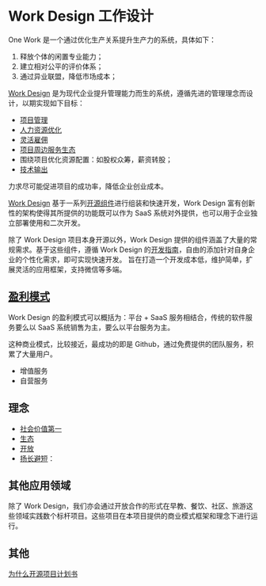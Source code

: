 # Work Design 工作设计

One Work 是一个通过优化生产关系提升生产力的系统，具体如下：
1. 释放个体的闲置专业能力；
2. 建立相对公平的评价体系；
3. 通过异业联盟，降低市场成本；

[Work Design](https://work.design) 是为现代企业提升管理能力而生的系统，遵循先进的管理理念而设计，以期实现如下目标：

* [项目管理](project.md)
* [人力资源优化](partnership.md)
* [灵活雇佣](flexible.md)
* [项目周边服务生态](ecological.md)
* 围绕项目优化资源配置：如股权众筹，薪资转股；
* [技术输出](tech.md)

力求尽可能促进项目的成功率，降低企业创业成本。

[Work Design](https://github.com/work-design/work.design) 基于一系列[开源组件](https://github.com/work-design/engine)进行组装和快速开发，Work Design 富有创新性的架构使得其所提供的功能既可以作为 SaaS 系统对外提供，也可以用于企业独立部署使用和二次开发。

除了 Work Design 项目本身开源以外，Work Design 提供的组件涵盖了大量的常规需求。基于这些组件，遵循 Work Design 的[开发指南](https://github.com/work-design/work.design)，自由的添加针对自身企业的个性化需求，即可实现快速开发。
旨在打造一个开发成本低，维护简单，扩展灵活的应用框架，支持微信等多端。

## [盈利模式](profit.md)

Work Design 的盈利模式可以概括为：平台 + SaaS 服务相结合，传统的软件服务要么以 SaaS 系统销售为主，要么以平台服务为主。

这种商业模式，比较接近，最成功的即是 Github，通过免费提供的团队服务，积累了大量用户。

* 增值服务
* 自营服务

## 理念
* [社会价值第一](precept.md#社会价值第一)
* [生态](precept.md#生态)
* [开放](precept.md#开放)
* [扬长避短]()：

## 其他应用领域

除了 Work Design，我们亦会通过开放合作的形式在早教、餐饮、社区、旅游这些领域实践数个标杆项目。这些项目在本项目提供的商业模式框架和理念下进行运行。

## 其他
[为什么开源项目计划书](intention.md)